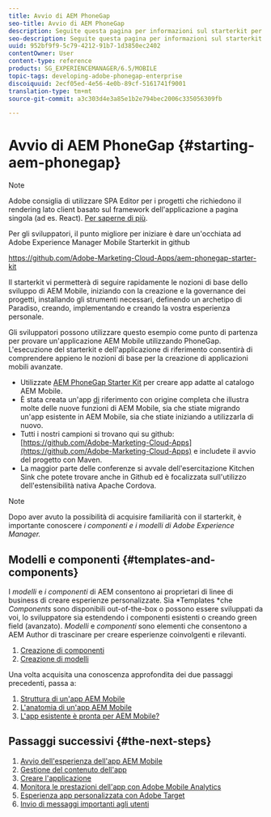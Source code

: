 ```yaml
---
title: Avvio di AEM PhoneGap
seo-title: Avvio di AEM PhoneGap
description: Seguite questa pagina per informazioni sul starterkit per sviluppatori.
seo-description: Seguite questa pagina per informazioni sul starterkit per sviluppatori.
uuid: 952bf9f9-5c79-4212-91b7-1d3850ec2402
contentOwner: User
content-type: reference
products: SG_EXPERIENCEMANAGER/6.5/MOBILE
topic-tags: developing-adobe-phonegap-enterprise
discoiquuid: 2ecf05ed-4e56-4e0b-89cf-5161741f9001
translation-type: tm+mt
source-git-commit: a3c303d4e3a85e1b2e794bec2006c335056309fb

---
```



# Avvio di AEM PhoneGap {#starting-aem-phonegap}

>[!NOTE]
>
>Adobe consiglia di utilizzare SPA Editor per i progetti che richiedono il rendering lato client basato sul framework dell&#39;applicazione a pagina singola (ad es. React). [Per saperne di più](/help/sites-developing/spa-overview.md).

Per gli sviluppatori, il punto migliore per iniziare è dare un&#39;occhiata ad Adobe Experience Manager Mobile Starterkit in github

https://github.com/Adobe-Marketing-Cloud-Apps/aem-phonegap-starter-kit

Il starterkit vi permetterà di seguire rapidamente le nozioni di base dello sviluppo di AEM Mobile, iniziando con la creazione e la governance dei progetti, installando gli strumenti necessari, definendo un archetipo di Paradiso, creando, implementando e creando la vostra esperienza personale.

Gli sviluppatori possono utilizzare questo esempio come punto di partenza per provare un&#39;applicazione AEM Mobile utilizzando PhoneGap. L&#39;esecuzione del starterkit e dell&#39;applicazione di riferimento consentirà di comprendere appieno le nozioni di base per la creazione di applicazioni mobili avanzate.

* Utilizzate [AEM PhoneGap Starter Kit](https://github.com/Adobe-Marketing-Cloud-Apps/aem-phonegap-starter-kit) per creare app adatte al catalogo AEM Mobile.
* È stata creata un&#39;app [di](https://github.com/Adobe-Marketing-Cloud-Apps/aem-mobile-hybrid-reference) riferimento con origine completa che illustra molte delle nuove funzioni di AEM Mobile, sia che stiate migrando un&#39;app esistente in AEM Mobile, sia che stiate iniziando a utilizzarla di nuovo.
* Tutti i nostri campioni si trovano qui su github: [https://github.com/Adobe-Marketing-Cloud-Apps](https://github.com/Adobe-Marketing-Cloud-Apps) e includete il avvio del progetto con Maven.
* La maggior parte delle conferenze si avvale dell&#39;esercitazione [](https://github.com/blefebvre/aem-phonegap-kitchen-sink)Kitchen Sink che potete trovare anche in Github ed è focalizzata sull&#39;utilizzo dell&#39;estensibilità nativa Apache Cordova.

>[!NOTE]
>
>Dopo aver avuto la possibilità di acquisire familiarità con il starterkit, è importante conoscere *i componenti e i modelli di Adobe Experience Manager.*

## Modelli e componenti {#templates-and-components}

I *modelli* e *i componenti* di AEM consentono ai proprietari di linee di business di creare esperienze personalizzate. Sia *Templates *che *Components* sono disponibili out-of-the-box o possono essere sviluppati da voi, lo sviluppatore sia estendendo i componenti esistenti o creando green field (avanzato). *Modelli* e *componenti* sono elementi che consentono a AEM Author di trascinare per creare esperienze coinvolgenti e rilevanti.

1. [Creazione di componenti](/help/sites-developing/components.md)
1. [Creazione di modelli](/help/sites-developing/templates.md)

Una volta acquisita una conoscenza approfondita dei due passaggi precedenti, passa a:

1. [Struttura di un&#39;app AEM Mobile](/help/mobile/phonegap-structure-an-app.md)
1. [L&#39;anatomia di un&#39;app AEM Mobile](/help/mobile/phonegap-apps-arch.md)
1. [L&#39;app esistente è pronta per AEM Mobile?](/help/mobile/phonegap-adding-content-to-imported-app.md)

## Passaggi successivi {#the-next-steps}

1. [Avvio dell&#39;esperienza dell&#39;app AEM Mobile](/help/mobile/starting-aem-phonegap-app.md)
1. [Gestione del contenuto dell&#39;app](/help/mobile/phonegap-manage-app-content.md)
1. [Creare l&#39;applicazione](/help/mobile/building-app-mobile-phonegap.md)
1. [Monitora le prestazioni dell&#39;app con Adobe Mobile Analytics](/help/mobile/phonegap-intro-to-app-analytics.md)
1. [Esperienza app personalizzata con Adobe Target](/help/mobile/phonegap-aem-mobile-content-personalization.md)
1. [Invio di messaggi importanti agli utenti](/help/mobile/phonegap-push-notifications.md)

